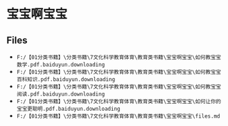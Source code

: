 # 宝宝啊宝宝

## Files

- `F:/【01分类书籍】\分类书籍\7文化科学教育体育\教育类书籍\宝宝啊宝宝\如何教宝宝数学.pdf.baiduyun.downloading`
- `F:/【01分类书籍】\分类书籍\7文化科学教育体育\教育类书籍\宝宝啊宝宝\如何教宝宝百科知识.pdf.baiduyun.downloading`
- `F:/【01分类书籍】\分类书籍\7文化科学教育体育\教育类书籍\宝宝啊宝宝\如何教宝宝阅读.pdf.baiduyun.downloading`
- `F:/【01分类书籍】\分类书籍\7文化科学教育体育\教育类书籍\宝宝啊宝宝\如何让你的宝宝更聪明.pdf.baiduyun.downloading`
- `F:/【01分类书籍】\分类书籍\7文化科学教育体育\教育类书籍\宝宝啊宝宝\files.md`
